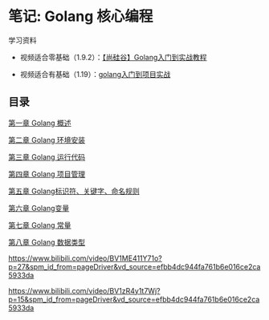 # 笔记: Golang 核心编程

学习资料

- 视频适合零基础（1.9.2）：[【尚硅谷】Golang入门到实战教程](https://www.bilibili.com/video/BV1ME411Y71o)

- 视频适合有基础（1.19）：[golang入门到项目实战](https://www.bilibili.com/video/BV1zR4y1t7Wj)

## 目录

[第一章 Golang 概述](blog/golang/golang-start.md)

[第二章 Golang 环境安装](blog/golang/golang-install.md)

[第三章 Golang 运行代码](blog/golang/golang-run.md)

[第四章 Golang 项目管理](blog/golang/golang-project.md)

[第五章 Golang标识符、关键字、命名规则](blog/golang/golang-identifier.md)

[第六章 Golang变量](blog/golang/golang-variable.md)

[第七章 Golang 常量](blog/golang/golang-constant.md)

[第八章 Golang 数据类型](blog/golang/golang-type.md)


https://www.bilibili.com/video/BV1ME411Y71o?p=27&spm_id_from=pageDriver&vd_source=efbb4dc944fa761b6e016ce2ca5933da

https://www.bilibili.com/video/BV1zR4y1t7Wj?p=15&spm_id_from=pageDriver&vd_source=efbb4dc944fa761b6e016ce2ca5933da